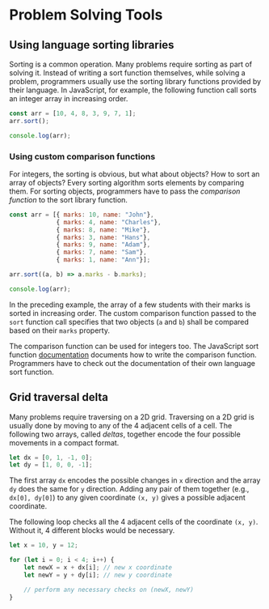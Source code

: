 # Problem Solving Tools

## Using language sorting libraries

Sorting is a common operation. Many problems require sorting as part of solving it. Instead of writing a sort function themselves, while solving a problem, programmers usually use the sorting library functions provided by their language. In JavaScript, for example, the following function call sorts an integer array in increasing order.

```js
const arr = [10, 4, 8, 3, 9, 7, 1];
arr.sort();

console.log(arr);
```

### Using custom comparison functions

For integers, the sorting is obvious, but what about objects? How to sort an array of objects? Every sorting algorithm sorts elements by comparing them. For sorting objects, programmers have to pass the _comparison function_ to the sort library function.

```js
const arr = [{ marks: 10, name: "John"},
             { marks: 4, name: "Charles"},
             { marks: 8, name: "Mike"}, 
             { marks: 3, name: "Hans"}, 
             { marks: 9, name: "Adam"}, 
             { marks: 7, name: "Sam"},
             { marks: 1, name: "Ann"}];

arr.sort((a, b) => a.marks - b.marks);

console.log(arr);
```

In the preceding example, the array of a few students with their marks is sorted in increasing order. The custom comparison function passed to the `sort` function call specifies that two objects (`a` and `b`) shall be compared based on their `marks` property.

The comparison function can be used for integers too. The JavaScript sort function [documentation](https://developer.mozilla.org/en-US/docs/Web/JavaScript/Reference/Global_Objects/Array/sort) documents how to write the comparison function. Programmers have to check out the documentation of their own language sort function.

## Grid traversal delta

Many problems require traversing on a 2D grid. Traversing on a 2D grid is usually done by moving to any of the 4 adjacent cells of a cell. The following two arrays, called _deltas_, together encode the four possible movements in a compact format.

```js
let dx = [0, 1, -1, 0];
let dy = [1, 0, 0, -1];
```

The first array `dx` encodes the possible changes in `x` direction and the array `dy` does the same for `y` direction. Adding any pair of them together (e.g., `dx[0], dy[0]`) to any given coordinate `(x, y)` gives a possible adjacent coordinate.

The following loop checks all the 4 adjacent cells of the coordinate `(x, y)`. Without it, 4 different blocks would be necessary.

```js
let x = 10, y = 12;

for (let i = 0; i < 4; i++) {
    let newX = x + dx[i]; // new x coordinate
    let newY = y + dy[i]; // new y coordinate

    // perform any necessary checks on (newX, newY)
}
```
